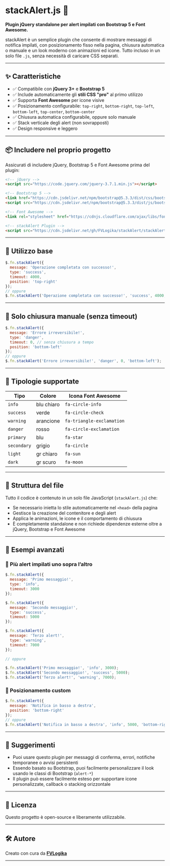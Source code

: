 # stackAlert.js 🚀

**Plugin jQuery standalone per alert impilati con Bootstrap 5 e Font Awesome.**

stackAlert è un semplice plugin che consente di mostrare messaggi di notifica impilati, con posizionamento fisso nella pagina, chiusura automatica o manuale e un look moderno con animazioni ed icone. Tutto incluso in un solo file `.js`, senza necessità di caricare CSS separati.

---

## ✨ Caratteristiche

- ✅ Compatibile con **jQuery 3+** e **Bootstrap 5**
- ✅ Include automaticamente gli **stili CSS "pro"** al primo utilizzo
- ✅ Supporta **Font Awesome** per icone visive
- ✅ Posizionamento configurabile: `top-right`, `bottom-right`, `top-left`, `bottom-left`, `top-center`, `bottom-center`
- ✅ Chiusura automatica configurabile, oppure solo manuale
- ✅ Stack verticale degli alert (non sovrapposti)
- ✅ Design responsive e leggero

---

## 📦 Includere nel proprio progetto

Assicurati di includere jQuery, Bootstrap 5 e Font Awesome prima del plugin:

```html
<!-- jQuery -->
<script src="https://code.jquery.com/jquery-3.7.1.min.js"></script>

<!-- Bootstrap 5 -->
<link href="https://cdn.jsdelivr.net/npm/bootstrap@5.3.3/dist/css/bootstrap.min.css" rel="stylesheet">
<script src="https://cdn.jsdelivr.net/npm/bootstrap@5.3.3/dist/js/bootstrap.bundle.min.js"></script>

<!-- Font Awesome -->
<link rel="stylesheet" href="https://cdnjs.cloudflare.com/ajax/libs/font-awesome/6.5.0/css/all.min.css">

<!-- stackAlert Plugin -->
<script src="https://cdn.jsdelivr.net/gh/FVLogika/stackAlert/stackAlert.min.js"></script>
```

---

## 🚀 Utilizzo base

```javascript
$.fn.stackAlert({
  message: 'Operazione completata con successo!',
  type: 'success',
  timeout: 4000,
  position: 'top-right'
});
// oppure
$.fn.stackAlert('Operazione completata con successo!', 'success', 4000, 'top-right');
```

---

## 🛑 Solo chiusura manuale (senza timeout)

```javascript
$.fn.stackAlert({
  message: 'Errore irreversibile!',
  type: 'danger',
  timeout: 0, // senza chiusura a tempo
  position: 'bottom-left'
});
// oppure
$.fn.stackAlert('Errore irreversibile!', 'danger', 0, 'bottom-left');
```

---

## 🎨 Tipologie supportate

| Tipo        | Colore     | Icona Font Awesome        |
|-------------|------------|---------------------------|
| `info`      | blu chiaro | `fa-circle-info`          |
| `success`   | verde      | `fa-circle-check`         |
| `warning`   | arancione  | `fa-triangle-exclamation` |
| `danger`    | rosso      | `fa-circle-exclamation`   |
| `primary`   | blu        | `fa-star`                 |
| `secondary` | grigio     | `fa-circle`               |
| `light`     | gr chiaro  | `fa-sun`                  |
| `dark`      | gr scuro   | `fa-moon`                 |

---

## 📁 Struttura del file

Tutto il codice è contenuto in un solo file JavaScript (`stackAlert.js`) che:

- Se necessario inietta lo stile automaticamente nel `<head>` della pagina
- Gestisce la creazione del contenitore e degli alert
- Applica le animazioni, le icone e il comportamento di chiusura
- È completamente standalone e non richiede dipendenze esterne oltre a jQuery, Bootstrap e Font Awesome

---

## 🧪 Esempi avanzati
### 🔄 Più alert impilati uno sopra l’altro

```javascript
$.fn.stackAlert({
  message: 'Primo messaggio!',
  type: 'info',
  timeout: 3000
});

$.fn.stackAlert({
  message: 'Secondo messaggio!',
  type: 'success',
  timeout: 5000
});

$.fn.stackAlert({
  message: 'Terzo alert!',
  type: 'warning',
  timeout: 7000
});

// oppure

$.fn.stackAlert('Primo messaggio!', 'info', 3000);
$.fn.stackAlert('Secondo messaggio!', 'success', 5000);
$.fn.stackAlert('Terzo alert!', 'warning', 7000);

```

### 🧭 Posizionamento custom

```javascript
$.fn.stackAlert({
  message: 'Notifica in basso a destra',
  position: 'bottom-right'
});
// oppure
$.fn.stackAlert('Notifica in basso a destra', 'info', 5000, 'bottom-right');

```

---

## 📌 Suggerimenti

- Puoi usare questo plugin per messaggi di conferma, errori, notifiche temporanee o avvisi persistenti
- Essendo basato su Bootstrap, puoi facilmente personalizzare il look usando le classi di Bootstrap (`alert-*`)
- Il plugin può essere facilmente esteso per supportare icone personalizzate, callback o stacking orizzontale

---

## 📄 Licenza

Questo progetto è open-source e liberamente utilizzabile.

---

## 🛠 Autore

Creato con cura da **[FVLogika](https://github.com/FVLogika)**  

---
